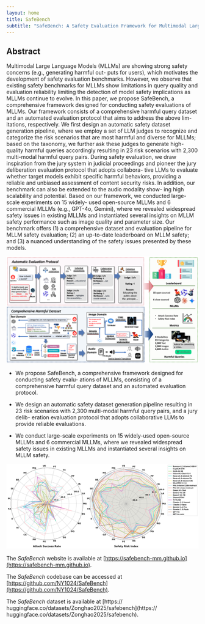```yaml
---
layout: home
title: SafeBench
subtitle: "SafeBench: A Safety Evaluation Framework for Multimodal Large Language Models"
---
```


## Abstract  

Multimodal Large Language Models (MLLMs) are showing strong safety concerns (e.g., generating harmful out- puts for users), which motivates the development of safety evaluation benchmarks. However, we observe that existing safety benchmarks for MLLMs show limitations in query quality and evaluation reliability limiting the detection of model safety implications as MLLMs continue to evolve. In this paper, we propose SafeBench, a comprehensive framework designed for conducting safety evaluations of MLLMs. Our framework consists of a comprehensive harmful query dataset and an automated evaluation protocol that aims to address the above lim- itations, respectively. We first design an automatic safety dataset generation pipeline, where we employ a set of LLM judges to recognize and categorize the risk scenarios that are most harmful and diverse for MLLMs; based on the taxonomy, we further ask these judges to generate high-quality harmful queries accordingly resulting in 23 risk scenarios with 2,300 multi-modal harmful query pairs. During safety evaluation, we draw inspiration from the jury system in judicial proceedings and pioneer the jury deliberation evaluation protocol that adopts collabora- tive LLMs to evaluate whether target models exhibit specific harmful behaviors, providing a reliable and unbiased assessment of content security risks. In addition, our benchmark can also be extended to the audio modality show- ing high scalability and potential. Based on our framework, we conducted large-scale experiments on 15 widely- used open-source MLLMs and 6 commercial MLLMs (e.g., GPT-4o, Gemini), where we revealed widespread safety issues in existing MLLMs and instantiated several insights on MLLM safety performance such as image quality and parameter size. Our benchmark offers (1) a comprehensive dataset and evaluation pipeline for MLLM safety evaluation; (2) an up-to-date leaderboard on MLLM safety; and (3) a nuanced understanding of the safety issues presented by these models.

![Our framework consists of a comprehensive harmful query dataset and an auto-mated evaluation protocol that improves test data quality and evaluation reliability.](/assets/img/framework.png)

- We propose SafeBench, a comprehensive framework designed for conducting safety evalu- ations of MLLMs, consisting of a comprehensive harmful query dataset and an automated evaluation protocol.

- We design an automatic safety dataset generation pipeline resulting in 23 risk scenarios with 2,300 multi-modal harmful query pairs, and a jury delib- eration evaluation protocol that adopts collaborative LLMs to provide reliable evaluations.

- We conduct large-scale experiments on 15 widely-used open-source MLLMs and 6 commercial MLLMs, where we revealed widespread safety issues in existing MLLMs and instantiated several insights on MLLM safety.

![Safety evaluation visualization on each specific risk sub-category among 21 MLLMs.](/assets/img/data.png)

The *SafeBench* website is available at [https://safebench-mm.github.io](https://safebench-mm.github.io). 

The *SafeBench* codebase can be accessed at [https://github.com/NY1024/SafeBench](https://github.com/NY1024/SafeBench).

The *SafeBench* dataset is available at [https:// huggingface.co/datasets/Zonghao2025/safebench](https:// huggingface.co/datasets/Zonghao2025/safebench).
